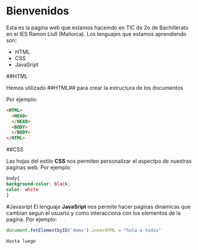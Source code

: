 # Bienvenidos

Esta es la pagina web que estamos haceindo en TIC de 2o de Bachillerato en el IES Ramon Llull (Mallorca). Los lenguajes que estamos aprendiendo son:

- HTML
- CSS
- JavaSript

##HTML

Hemos utilizado ##HTML## para crear la estructura de los documentos

Por ejemplo:

```html
<HTML>
  <HEAD>
  </HEAD>
  <BODY>
  </BODY>
</HTML>
```

##CSS

Las hojas del estilo **CSS** nos permiten personalizar el aspectpo de nuestras paginas web. Por ejemplo:

```css
body{
background-color: black;
color: white
}
```

#Javasript
El lenguaje **JavaSript** nos permite hacer paginas dinamicas que cambian segun el usuario y como interacciona con los elementos de la pagina. Por ejemplo:

```Javascript
document.fetElementbyID('demo').innerHTML = "hola a todos"

Hasta luego
